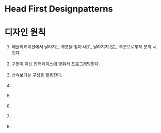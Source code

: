 # Head First Designpatterns
# 디자인 원칙
<ol>
  <li>애플리케이션에서 달라지는 부분을 찾아 내고, 달라지지 않는 부분으로부터 분리 시킨다.</li></br>
  <li>구현이 아닌 인터페이스에 맞춰서 프로그래밍한다.</li></br>
  <li>상속보다는 구성을 활용한다.</li></br>
  <li></li></br>
  <li></li></br>
  <li></li></br>
  <li></li></br>
  <li></li></br>
 </ol>

